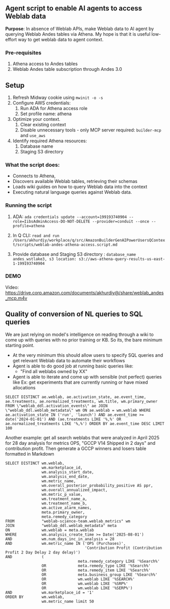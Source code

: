 ## Agent script to enable AI agents to access Weblab data

**Purpose**: In absence of Weblab APIs, make Weblab data to AI agent by querying Weblab Andes tables via Athena.  My hope is that it is useful low-effort way to get weblab data to agent context.

### Pre-requisites
1. Athena access to Andes tables
2. Weblab Andes table subscription through Andes 3.0

## Setup

1. Refresh Midway cookie using `mwinit -o -s`
1. Configure AWS credentials:
	1. Run ADA for Athena access role
	2. Set profile name: athena
1. Optimize your context.
	1. Clear existing context
	2. Disable unnecessary tools - only MCP server required: `builder-mcp` and `use_aws`
1. Identify required Athena resources:
	1. Database name
	2. Staging S3 directory

### What the script does:
- Connects to Athena, 
- Discovers available Weblab tables, retrieving their schemas
- Loads wiki guides on how to query Weblab data into the context
- Executing natural language queries against Weblab data.

### Running the script
1. ADA: ```ada credentials update --account=199193740904 --role=IibsAdminAccess-DO-NOT-DELETE --provider=conduit --once --profile=athena```
1. In Q CLI: 
```read and run /Users/akhurdiy/workplace/q/src/AmazonBuilderGenAIPowerUsersQContext/scripts/weblab-andes-athena-access.script.md```

1. Provide database and Staging S3 directory : ```database_name andes_wstlake3, s3 location: s3://aws-athena-query-results-us-east-1-199193740904```

### DEMO
Video: https://drive.corp.amazon.com/documents/akhurdiy@/share/weblab_andes_mcp.m4v


## Quality of conversion of NL queries to SQL queries 
We are just relying on model's intelligence on reading through a wiki to come up with queries with no prior training or KB. So its, the bare minimum starting point.
- At the very minimum this should allow users to specify SQL queries and get relevant Weblab data to automate their workflows
- Agent is able to do good job at running basic queries like: 
    - "Find all weblabs owned by XX" 
- Agent is able to iterate and come up with sensible (not perfect) queries like
Ex: get experiments that are currently running or have mixed allocations
```
SELECT DISTINCT ae.weblab, ae.activation_state, ae.event_time, ae.treatments, ae.normalized_treatments, wm.title, wm.primary_owner FROM \"weblab_ddl.activation_events\" ae JOIN \"weblab_ddl.weblab_metadata\" wm ON ae.weblab = wm.weblab WHERE ae.activation_state IN ('run', 'launch') AND ae.event_time >= date('2024-01-01') AND (ae.treatments LIKE '%,%' OR ae.normalized_treatments LIKE '%,%') ORDER BY ae.event_time DESC LIMIT 100
```

Another example:
get all search weblabs that were analyzed in April 2025 for 28 day analysis for metrics OPS, "GCCP V14 Shipped in 2 days" and contribution profit. Then generate a GCCP winners and losers table formatted in Markdown
```
SELECT DISTINCT wm.weblab,
                wm.marketplace_id,
                wm.analysis_start_date,
                wm.analysis_end_date,
                wm.metric_name,
                wm.overall_posterior_probability_positive AS ppr,
                wm.overall_annualized_impact,
                wm.metric_p_value,
                wm.treatment_name_a,
                wm.treatment_name_b,
                wm.active_alarm_names,
                meta.primary_owner,
                meta.remedy_category
FROM            "weblab-science-team.weblab_metrics" wm
JOIN            "weblab_ddl.weblab_metadata" meta
ON              wm.weblab = meta.weblab
WHERE           wm.analysis_create_time >= Date('2025-08-01')
AND             wm.num_days_inc_in_analysis = 28
AND             wm.metric_name IN ('OPS (Purchases)',
                                   'Contribution Profit (Contribution Profit 2 Day Delay 2 day delay)')
AND             (
                                meta.remedy_category LIKE '%Search%'
                OR              meta.remedy_type LIKE '%Search%'
                OR              meta.remedy_item LIKE '%Search%'
                OR              meta.business_group LIKE '%Search%'
                OR              wm.weblab LIKE '%SEARCH%'
                OR              wm.weblab LIKE '%SRP%'
                OR              wm.weblab LIKE '%SERP%')
AND             wm.marketplace_id = '1'
ORDER BY        wm.weblab,
                wm.metric_name limit 50
```
